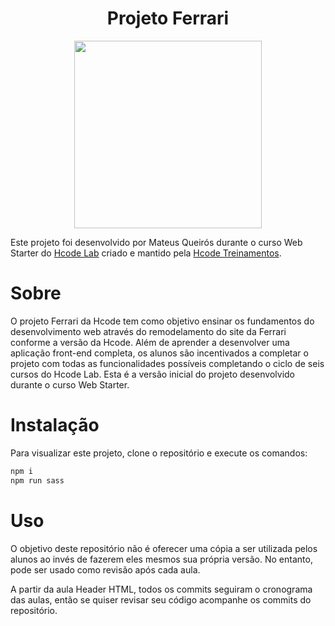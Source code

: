 <p align="center">
  <h1 align="center">Projeto Ferrari</h1>
</p>

<p align="center">
  <img width="300" src="assets/images/ferrari-logo.svg">
</p>

Este projeto foi desenvolvido por Mateus Queirós durante o curso Web Starter do [Hcode Lab](https://www.hcodelab.com.br) criado e mantido pela [Hcode Treinamentos](https://hcode.com.br/).

# Sobre

O projeto Ferrari da Hcode tem como objetivo ensinar os fundamentos do desenvolvimento web através do remodelamento do site da Ferrari conforme a versão da Hcode. Além de aprender a desenvolver uma aplicação front-end completa, os alunos são incentivados a completar o projeto com todas as funcionalidades possíveis completando o ciclo de seis cursos do Hcode Lab. Esta é a versão inicial do projeto desenvolvido durante o curso Web Starter.

# Instalação

Para visualizar este projeto, clone o repositório e execute os comandos:

~~~javascript
npm i
npm run sass
 ~~~

 # Uso

 O objetivo deste repositório não é oferecer uma cópia a ser utilizada pelos alunos ao invés de fazerem eles mesmos sua própria versão. No entanto, pode ser usado como revisão após cada aula.

 A partir da aula Header HTML, todos os commits seguiram o cronograma das aulas, então se quiser revisar seu código acompanhe os commits do repositório.